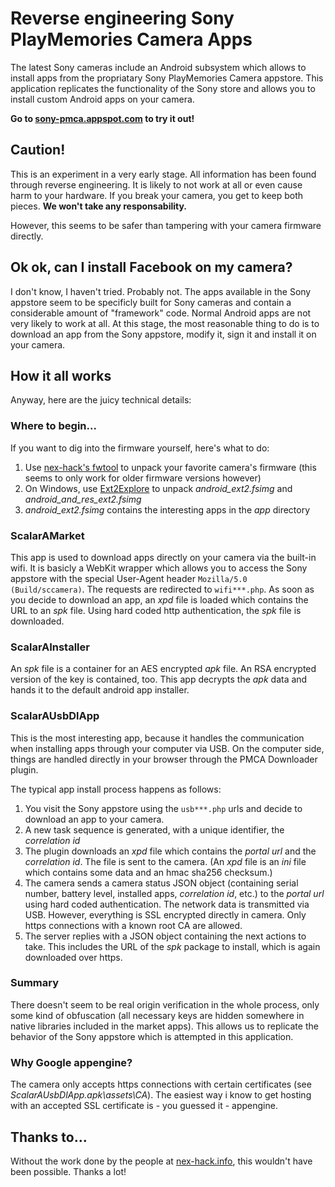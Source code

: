 # Reverse engineering Sony PlayMemories Camera Apps #
The latest Sony cameras include an Android subsystem which allows to install apps from the propriatary Sony PlayMemories Camera appstore. This application replicates the functionality of the Sony store and allows you to install custom Android apps on your camera.

**Go to [sony-pmca.appspot.com](https://sony-pmca.appspot.com/) to try it out!**

## Caution! ##
This is an experiment in a very early stage. All information has been found through reverse engineering. It is likely to not work at all or even cause harm to your hardware. If you break your camera, you get to keep both pieces. **We won't take any responsability.**

However, this seems to be safer than tampering with your camera firmware directly.

## Ok ok, can I install Facebook on my camera? ##
I don't know, I haven't tried. Probably not. The apps available in the Sony appstore seem to be specificly built for Sony cameras and contain a considerable amount of "framework" code. Normal Android apps are not very likely to work at all. At this stage, the most reasonable thing to do is to download an app from the Sony appstore, modify it, sign it and install it on your camera.  

## How it all works ##
Anyway, here are the juicy technical details:

### Where to begin... ###
If you want to dig into the firmware yourself, here's what to do:

1. Use [nex-hack's fwtool](http://www.nex-hack.info/wiki/development/fwtool) to unpack your favorite camera's firmware (this seems to only work for older firmware versions however)
2. On Windows, use [Ext2Explore](http://sourceforge.net/projects/ext2read/) to unpack *android_ext2.fsimg* and *android_and_res_ext2.fsimg*
3. *android_ext2.fsimg* contains the interesting apps in the *app* directory

### ScalarAMarket ###
This app is used to download apps directly on your camera via the built-in wifi.
It is basicly a WebKit wrapper which allows you to access the Sony appstore with the special User-Agent header `Mozilla/5.0 (Build/sccamera)`. The requests are redirected to `wifi***.php`. As soon as you decide to download an app, an *xpd* file is loaded which contains the URL to an *spk* file. Using hard coded http authentication, the *spk* file is downloaded.

### ScalarAInstaller ###
An *spk* file is a container for an AES encrypted *apk* file. An RSA encrypted version of the key is contained, too. This app decrypts the *apk* data and hands it to the default android app installer.

### ScalarAUsbDlApp ###
This is the most interesting app, because it handles the communication when installing apps through your computer via USB. On the computer side, things are handled directly in your browser through the PMCA Downloader plugin.

The typical app install process happens as follows:

1. You visit the Sony appstore using the `usb***.php` urls and decide to download an app to your camera.
2. A new task sequence is generated, with a unique identifier, the *correlation id*
3. The plugin downloads an *xpd* file which contains the *portal url* and the 
*correlation id*. The file is sent to the camera. (An *xpd* file is an *ini* file which contains some data and an hmac sha256 checksum.)
4. The camera sends a camera status JSON object (containing serial number, battery level, installed apps, *correlation id*, etc.) to the *portal url* using hard coded authentication. The network data is transmitted via USB. However, everything is SSL encrypted directly in camera. Only https connections with a known root CA are allowed.
5. The server replies with a JSON object containing the next actions to take. This includes the URL of the *spk* package to install, which is again downloaded over https.

### Summary ###
There doesn't seem to be real origin verification in the whole process, only some kind of obfuscation (all necessary keys are hidden somewhere in native libraries included in the market apps). This allows us to replicate the behavior of the Sony appstore which is attempted in this application.

### Why Google appengine? ###
The camera only accepts https connections with certain certificates (see *ScalarAUsbDlApp.apk\assets\CA*). The easiest way i know to get hosting with an accepted SSL certificate is - you guessed it - appengine.

## Thanks to... ##
Without the work done by the people at [nex-hack.info](http://www.nex-hack.info/), this wouldn't have been possible. Thanks a lot!
